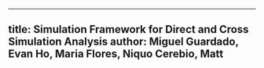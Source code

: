 
---
title: Simulation Framework for Direct and Cross Simulation Analysis 
author: Miguel Guardado, Evan Ho, Maria Flores, Niquo Cerebio, Matt
---